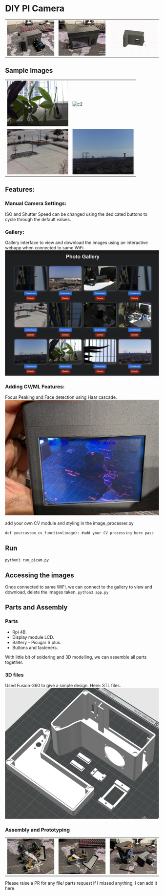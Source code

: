 # DIY PI Camera

<table>
    <tr>
        <td><img src="data/images/camera_front.jpg?raw=true" alt="Camera Front" title="Camera Front" width="200" /></td>
        <td><img src="data/images/camera_back.jpg?raw=true" alt="Camera Back" title="Camera Back" width="200" /></td>
        <td><img src="data/images/fusion-360.gif?raw=true" alt="Fusion 360" title="Fusion 360" width="200" /></td>
    </tr>
</table>

## Sample Images

<table>
    <tr>
        <td><img src="static/images/DSC_2025-03-01-13-26-09.jpg?raw=true" alt="c1" title="c1" width="200" /></td>
        <td><img src="static/images/DSC_2025-03-01-13-27-13.jpg?raw=true" alt="c2" title="c2" width="200" /></td>
    </tr>
    <tr>
        <td><img src="static/images/DSC_2025-03-01-14-00-04.jpg?raw=true" alt="c2" title="c2" width="200" /></td>
        <td><img src="static/images/DSC_2025-03-01-13-58-26.jpg?raw=true" alt="c2" title="c2" width="200" /></td>
    </tr>
</table>

## Features:

### Manual Camera Settings:
ISO and Shutter Speed can be changed using the dedicated buttons to cycle through the default values.

### Gallery:
Gallery interface to view and download the images using an interactive webapp when connected to same WiFi.
![Gallery](data/images/gallery.png?raw=true "Gallery")

### Adding CV/ML Features:

Focus Peaking and Face detection using Haar cascade.
![Focus Peak](data/images/focus_peak.jpg?raw=true "Focus Peak")

add your own CV module and styling in the image_processer.py

`def yourcustom_cv_function(image):
    #add your CV processing here
    pass
`

## Run

`python3 run_picam.py`

## Accessing the images
Once connected to same WiFi, we can connect to the gallery to view and download, delete the images taken.
`python3 app.py`

## Parts and Assembly

### Parts
- Rpi 4B.
- Display module LCD.
- Battery - Pisugar S plus.
- Buttons and fasteners.

With little bit of soldering and 3D modelling, we can assemble all parts together.

### 3D files
Used Fusion-360 to give a simple design. Here: STL files.
![3D Slicer](data/images/3D_slicer.png?raw=true "3D slicer")

### Assembly and Prototyping
<table>
    <tr>
        <td><img src="data/images/assembly1.jpg?raw=true" alt="Assembly1" title="Assembly1" width="200" /></td>
        <td><img src="data/images/assembly2.jpg?raw=true" alt="Assembly2" title="Assembly2" width="200" /></td>
        <td><img src="data/images/prototypes.jpg?raw=true" alt="Prototyping" title="Prototyping" width="200" /></td>
    </tr>
</table>

Please raise a PR for any file/ parts request if I missed anything, I can add it here.
